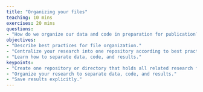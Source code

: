 ```yaml
---
title: "Organizing your files"
teaching: 10 mins
exercises: 20 mins
questions:
- "How do we organize our data and code in preparation for publication?"
objectives:
- "Describe best practices for file organization."
- "Centralize your research into one repository according to best practices."
- "Learn how to separate data, code, and results."
keypoints:
- "Create one repository or directory that holds all related research files." 
- "Organize your research to separate data, code, and results."
- "Save results explicitly."  
---
```

